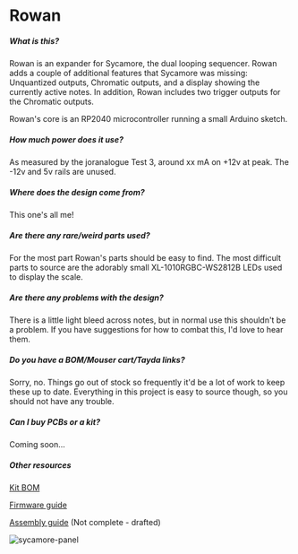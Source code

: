 # Rowan

##### What is this?

Rowan is an expander for Sycamore, the dual looping sequencer. Rowan adds a couple of additional features that Sycamore was missing: Unquantized outputs, Chromatic outputs, and a display showing the currently active notes. In addition, Rowan includes two trigger outputs for the Chromatic outputs.

Rowan's core is an RP2040 microcontroller running a small Arduino sketch.

##### How much power does it use?

As measured by the joranalogue Test 3, around xx mA on +12v at peak. The -12v and 5v rails are unused.

##### Where does the design come from?

This one's all me!

##### Are there any rare/weird parts used?

For the most part Rowan's parts should be easy to find. The most difficult parts to source are the adorably small XL-1010RGBC-WS2812B LEDs used to display the scale.

##### Are there any problems with the design?

There is a little light bleed across notes, but in normal use this shouldn't be a problem. If you have suggestions for how to combat this, I'd love to hear them.

##### Do you have a BOM/Mouser cart/Tayda links?

Sorry, no. Things go out of stock so frequently it'd be a lot of work to keep these up to date. Everything in this project is easy to source though, so you should not have any trouble.

##### Can I buy PCBs or a kit?

Coming soon...

<!-- Available as a [DIY Kit from Tindie]([DrumFiend from Divergent Waves on Tindie](https://www.tindie.com/products/divergentwaves/sycamore-dual-looping-eurorack-sequencer/)), or as a [built module from Reverb]([Divergent Waves - Sycamore | Reverb UK](https://reverb.com/uk/item/80138906-divergent-waves-sycamore)).-->

##### Other resources

[Kit BOM](BOM.md)

[Firmware guide](FIRMWARE.md)

[Assembly guide](ASSEMBLY.md) (Not complete - drafted)

![sycamore-panel](images/panel.jpg)